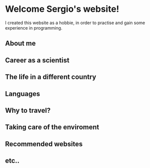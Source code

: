 # **Welcome Sergio's website!**

I created this website as a hobbie, in order to practise and gain some experience in programming. 

## About me

## Career as a scientist

## The life in a different country

## Languages

## Why to travel?

## Taking care of the enviroment

## Recommended websites

## etc..
